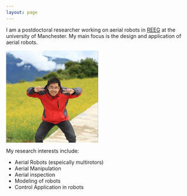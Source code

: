 ```yaml
---
layout: page
---
```


I am a postdoctoral researcher working on aerial robots in [REEG](https://www.uomrobotics.com/) at the university of Manchester. My main focus is the design and application of aerial robots.

<img align="center" width="50%" height="50%" src="/images/LI.jpg">


My research interests include:
- Aerial Robots (espeically multirotors)
- Aerial Manipulation
- Aerial inspection
- Modeling of robots
- Control Application in robots